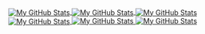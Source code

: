 <a href="https://github.com/shahriyar13#gh-light-mode-only">
  <img align="center" src="https://github-readme-stats.vercel.app/api?username=shahriyar13&show_icons=true&show=prs_merged,prs_merged_percentage&theme=buefy#gh-light-mode-only" alt="My GitHub Stats" />
</a>

<a href="https://github.com/shahriyar13#gh-dark-mode-only">
  <img align="center" src="https://github-readme-stats.vercel.app/api?username=shahriyar13&show_icons=true&show=prs_merged,prs_merged_percentage&theme=github_dark#gh-dark-mode-only" alt="My GitHub Stats" />
</a>

<a href="https://github.com/shahriyar13#gh-light-mode-only">
  <img align="center" src="https://github-readme-stats.vercel.app/api/top-langs/?username=shahriyar13&hide_progress=false&theme=buefy#gh-light-mode-only" alt="My GitHub Stats" />
</a>

<a href="https://github.com/shahriyar13#gh-dark-mode-only">
  <img align="center" src="https://github-readme-stats.vercel.app/api/top-langs/?username=shahriyar13&hide_progress=false&theme=github_dark#gh-dark-mode-only" alt="My GitHub Stats" />
</a>

<a href="https://github.com/shahriyar13#gh-light-mode-only">
  <img src="https://github-readme-stats.vercel.app/api/wakatime?username=shahriyar13&theme=buefy#gh-light-mode-only" alt="My GitHub Stats" />
</a>

<a href="https://github.com/shahriyar13#gh-dark-mode-only">
  <img src="https://github-readme-stats.vercel.app/api/wakatime?username=shahriyar13&theme=github_dark#gh-dark-mode-only" alt="My GitHub Stats" />
</a>
